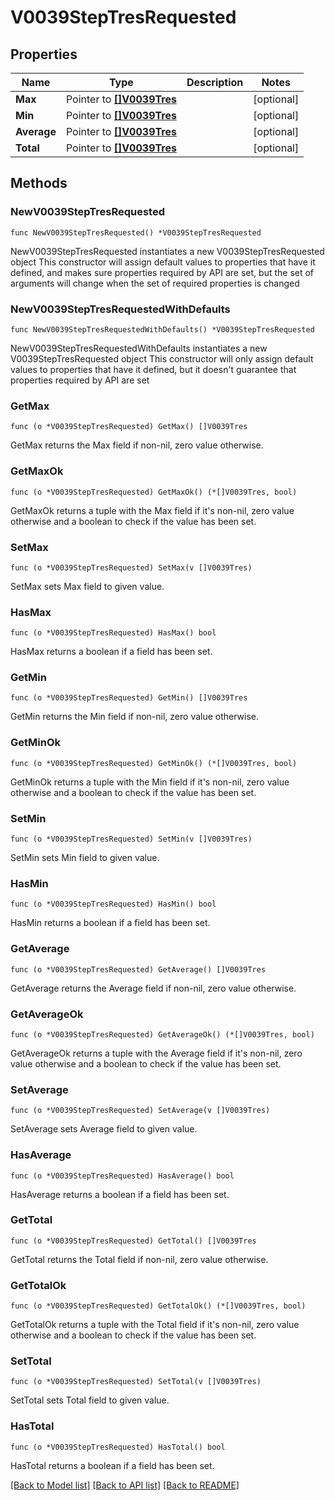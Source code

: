 # V0039StepTresRequested

## Properties

Name | Type | Description | Notes
------------ | ------------- | ------------- | -------------
**Max** | Pointer to [**[]V0039Tres**](V0039Tres.md) |  | [optional] 
**Min** | Pointer to [**[]V0039Tres**](V0039Tres.md) |  | [optional] 
**Average** | Pointer to [**[]V0039Tres**](V0039Tres.md) |  | [optional] 
**Total** | Pointer to [**[]V0039Tres**](V0039Tres.md) |  | [optional] 

## Methods

### NewV0039StepTresRequested

`func NewV0039StepTresRequested() *V0039StepTresRequested`

NewV0039StepTresRequested instantiates a new V0039StepTresRequested object
This constructor will assign default values to properties that have it defined,
and makes sure properties required by API are set, but the set of arguments
will change when the set of required properties is changed

### NewV0039StepTresRequestedWithDefaults

`func NewV0039StepTresRequestedWithDefaults() *V0039StepTresRequested`

NewV0039StepTresRequestedWithDefaults instantiates a new V0039StepTresRequested object
This constructor will only assign default values to properties that have it defined,
but it doesn't guarantee that properties required by API are set

### GetMax

`func (o *V0039StepTresRequested) GetMax() []V0039Tres`

GetMax returns the Max field if non-nil, zero value otherwise.

### GetMaxOk

`func (o *V0039StepTresRequested) GetMaxOk() (*[]V0039Tres, bool)`

GetMaxOk returns a tuple with the Max field if it's non-nil, zero value otherwise
and a boolean to check if the value has been set.

### SetMax

`func (o *V0039StepTresRequested) SetMax(v []V0039Tres)`

SetMax sets Max field to given value.

### HasMax

`func (o *V0039StepTresRequested) HasMax() bool`

HasMax returns a boolean if a field has been set.

### GetMin

`func (o *V0039StepTresRequested) GetMin() []V0039Tres`

GetMin returns the Min field if non-nil, zero value otherwise.

### GetMinOk

`func (o *V0039StepTresRequested) GetMinOk() (*[]V0039Tres, bool)`

GetMinOk returns a tuple with the Min field if it's non-nil, zero value otherwise
and a boolean to check if the value has been set.

### SetMin

`func (o *V0039StepTresRequested) SetMin(v []V0039Tres)`

SetMin sets Min field to given value.

### HasMin

`func (o *V0039StepTresRequested) HasMin() bool`

HasMin returns a boolean if a field has been set.

### GetAverage

`func (o *V0039StepTresRequested) GetAverage() []V0039Tres`

GetAverage returns the Average field if non-nil, zero value otherwise.

### GetAverageOk

`func (o *V0039StepTresRequested) GetAverageOk() (*[]V0039Tres, bool)`

GetAverageOk returns a tuple with the Average field if it's non-nil, zero value otherwise
and a boolean to check if the value has been set.

### SetAverage

`func (o *V0039StepTresRequested) SetAverage(v []V0039Tres)`

SetAverage sets Average field to given value.

### HasAverage

`func (o *V0039StepTresRequested) HasAverage() bool`

HasAverage returns a boolean if a field has been set.

### GetTotal

`func (o *V0039StepTresRequested) GetTotal() []V0039Tres`

GetTotal returns the Total field if non-nil, zero value otherwise.

### GetTotalOk

`func (o *V0039StepTresRequested) GetTotalOk() (*[]V0039Tres, bool)`

GetTotalOk returns a tuple with the Total field if it's non-nil, zero value otherwise
and a boolean to check if the value has been set.

### SetTotal

`func (o *V0039StepTresRequested) SetTotal(v []V0039Tres)`

SetTotal sets Total field to given value.

### HasTotal

`func (o *V0039StepTresRequested) HasTotal() bool`

HasTotal returns a boolean if a field has been set.


[[Back to Model list]](../README.md#documentation-for-models) [[Back to API list]](../README.md#documentation-for-api-endpoints) [[Back to README]](../README.md)


